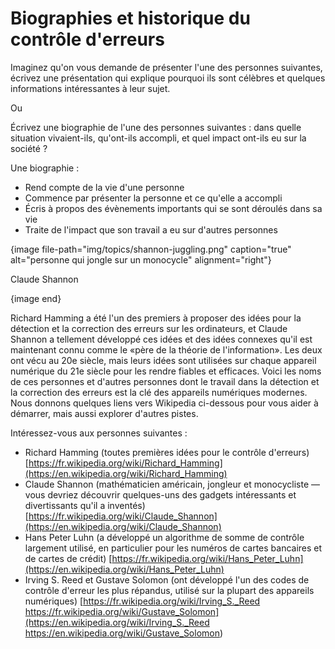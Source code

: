 # Biographies et historique du contrôle d'erreurs

Imaginez qu'on vous demande de présenter l'une des personnes suivantes, écrivez une présentation qui explique pourquoi ils sont célèbres et quelques informations intéressantes à leur sujet.

Ou

Écrivez une biographie de l'une des personnes suivantes : dans quelle situation vivaient-ils, qu'ont-ils accompli, et quel impact ont-ils eu sur la société ?

Une biographie :

- Rend compte de la vie d'une personne
- Commence par présenter la personne et ce qu'elle a accompli
- Écris à propos des évènements importants qui se sont déroulés dans sa vie
- Traite de l'impact que son travail a eu sur d'autres personnes

{image file-path="img/topics/shannon-juggling.png" caption="true" alt="personne qui jongle sur un monocycle" alignment="right"}

Claude Shannon

{image end}

Richard Hamming a été l'un des premiers à proposer des idées pour la détection et la correction des erreurs sur les ordinateurs, et Claude Shannon a tellement développé ces idées et des idées connexes qu'il est maintenant connu comme le «père de la théorie de l'information». Les deux ont vécu au 20e siècle, mais leurs idées sont utilisées sur chaque appareil numérique du 21e siècle pour les rendre fiables et efficaces. Voici les noms de ces personnes et d'autres personnes dont le travail dans la détection et la correction des erreurs est la clé des appareils numériques modernes. Nous donnons quelques liens vers Wikipedia ci-dessous pour vous aider à démarrer, mais aussi explorer d'autres pistes.

Intéressez-vous aux personnes suivantes :

- Richard Hamming (toutes premières idées pour le contrôle d'erreurs) [https://fr.wikipedia.org/wiki/Richard_Hamming](https://en.wikipedia.org/wiki/Richard_Hamming)
- Claude Shannon (mathématicien américain, jongleur et monocycliste — vous devriez découvrir quelques-uns des gadgets intéressants et divertissants qu'il a inventés) [https://fr.wikipedia.org/wiki/Claude_Shannon](https://en.wikipedia.org/wiki/Claude_Shannon)
- Hans Peter Luhn (a développé un algorithme de somme de contrôle largement utilisé, en particulier pour les numéros de cartes bancaires et de cartes de crédit) [https://fr.wikipedia.org/wiki/Hans_Peter_Luhn](https://en.wikipedia.org/wiki/Hans_Peter_Luhn)
- Irving S. Reed et Gustave Solomon (ont développé l'un des codes de contrôle d'erreur les plus répandus, utilisé sur la plupart des appareils numériques) [https://fr.wikipedia.org/wiki/Irving_S._Reed https://fr.wikipedia.org/wiki/Gustave_Solomon](https://en.wikipedia.org/wiki/Irving_S._Reed https://en.wikipedia.org/wiki/Gustave_Solomon)